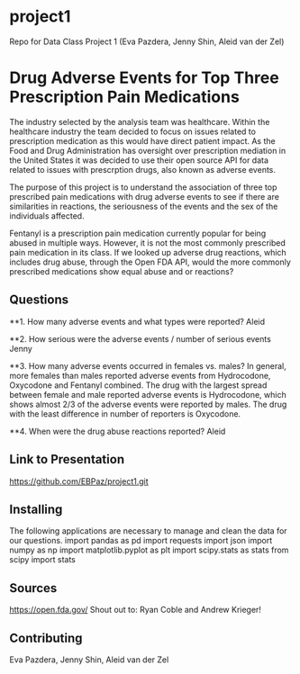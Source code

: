 # project1
Repo for Data Class Project 1 (Eva Pazdera, Jenny Shin, Aleid van der Zel)

# Drug Adverse Events for Top Three Prescription Pain Medications
 
The industry selected by the analysis team was healthcare. Within the healthcare industry the team decided to focus on issues related to prescription medication as this would have direct patient impact. As the Food and Drug Administration has oversight over prescription mediation in the United States it was decided to use their open source API for data related to issues with prescrption drugs, also known as adverse events.

The purpose of this project is to understand the association of three top prescribed pain medications with drug adverse events to see if there are similarities in reactions, the seriousness of the events and the sex of the individuals affected. 

Fentanyl is a prescription pain medication currently popular for being abused in multiple ways. However, it is not the most commonly prescribed pain medication in its class. If we looked up adverse drug reactions, which includes drug abuse, through the Open FDA API, would the more commonly prescribed medications show equal abuse and or reactions?

## Questions
**1. How many adverse events and what types were reported?
Aleid

**2. How serious were the adverse events / number of serious events
Jenny

**3. How many adverse events occurred in females vs. males?
     In general, more females than males reported adverse events from Hydrocodone, Oxycodone and Fentanyl combined. The drug with the largest spread between female and male reported adverse events is Hydrocodone, which shows almost 2/3 of the adverse events were reported by males. The drug with the least difference in number of reporters is Oxycodone. 

**4. When were the drug abuse reactions reported?
Aleid

## Link to Presentation
https://github.com/EBPaz/project1.git

## Installing
The following applications are necessary to manage and clean the data for our questions.
import pandas as pd
import requests
import json
import numpy as np
import matplotlib.pyplot as plt
import scipy.stats as stats
from scipy import stats

## Sources
https://open.fda.gov/
Shout out to: Ryan Coble and Andrew Krieger!

## Contributing
Eva Pazdera, Jenny Shin, Aleid van der Zel
